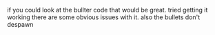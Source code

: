 if you could look at the bullter code that would be great. tried getting it working there are some obvious issues with it. also the bullets don't despawn
